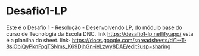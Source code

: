# Desafio1-LP
Este é o Desafio 1 - Resolução - Desenvolvendo LP, do módulo base do curso de Tecnologia da Escola DNC. link https://desafio1-lp.netlify.app/
esta é a planilha do sheet. link- https://docs.google.com/spreadsheets/d/1--T-8siObiQyPknFpqTSNms_K69DjhGn-ieLzwy8DAE/edit?usp=sharing
